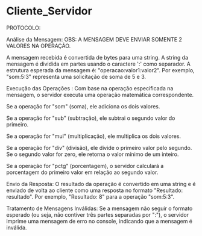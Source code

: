 # Cliente_Servidor

PROTOCOLO:

Análise da Mensagem:
OBS: A MENSAGEM DEVE ENVIAR SOMENTE 2 VALORES NA OPERAÇÃO.

A mensagem recebida é convertida de bytes para uma string.
A string da mensagem é dividida em partes usando o caractere ':' como separador.
A estrutura esperada da mensagem é: "operacao:valor1:valor2". Por exemplo,
"som:5:3" representa uma solicitação de soma de 5 e 3.


Execução das Operações :
Com base na operação especificada na mensagem, o servidor executa uma operação matemática correspondente.

Se a operação for "som" (soma), ele adiciona os dois valores.

Se a operação for "sub" (subtração), ele subtrai o segundo valor do primeiro.

Se a operação for "mul" (multiplicação), ele multiplica os dois valores.

Se a operação for "div" (divisão), ele divide o primeiro valor pelo segundo. Se o segundo valor for zero,
ele retorna o valor mínimo de um inteiro.

Se a operação for "pctg" (porcentagem), o servidor calculará a porcentagem do primeiro valor em relação ao segundo valor.

Envio da Resposta:
O resultado da operação é convertido em uma string e é enviado de volta ao cliente como uma resposta no formato "Resultado: resultado".
Por exemplo, "Resultado: 8" para a operação "som:5:3".

Tratamento de Mensagens Inválidas:
Se a mensagem não seguir o formato esperado (ou seja, não contiver três partes separadas por ":"),
o servidor imprime uma mensagem de erro no console, indicando que a mensagem é inválida.
